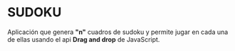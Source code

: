 # SUDOKU

Aplicación que genera **"n"** cuadros de sudoku y permite jugar en cada una de ellas usando el api **Drag and drop** de JavaScript.
